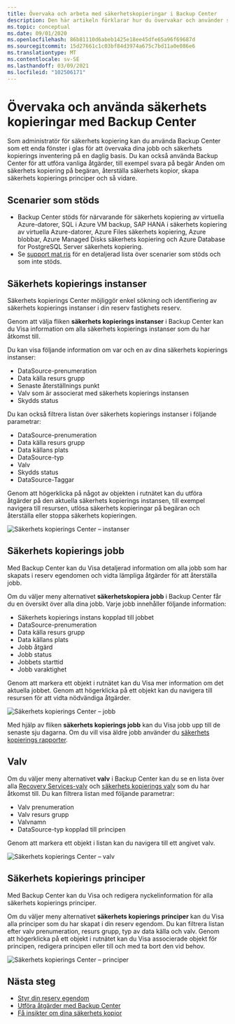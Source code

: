 ```yaml
---
title: Övervaka och arbeta med säkerhetskopieringar i Backup Center
description: Den här artikeln förklarar hur du övervakar och använder säkerhets kopieringar i skala med Backup Center
ms.topic: conceptual
ms.date: 09/01/2020
ms.openlocfilehash: 86b81110d6abeb1425e18ee45dfe65a96f69687d
ms.sourcegitcommit: 15d27661c1c03bf84d3974a675c7bd11a0e086e6
ms.translationtype: MT
ms.contentlocale: sv-SE
ms.lasthandoff: 03/09/2021
ms.locfileid: "102506171"
---
```

# <a name="monitor-and-operate-backups-using-backup-center"></a>Övervaka och använda säkerhets kopieringar med Backup Center

Som administratör för säkerhets kopiering kan du använda Backup Center som ett enda fönster i glas för att övervaka dina jobb och säkerhets kopierings inventering på en daglig basis. Du kan också använda Backup Center för att utföra vanliga åtgärder, till exempel svara på begär Anden om säkerhets kopiering på begäran, återställa säkerhets kopior, skapa säkerhets kopierings principer och så vidare.

## <a name="supported-scenarios"></a>Scenarier som stöds

* Backup Center stöds för närvarande för säkerhets kopiering av virtuella Azure-datorer, SQL i Azure VM backup, SAP HANA i säkerhets kopiering av virtuella Azure-datorer, Azure Files säkerhets kopiering, Azure blobbar, Azure Managed Disks säkerhets kopiering och Azure Database for PostgreSQL Server säkerhets kopiering.
* Se [support mat ris](backup-center-support-matrix.md) för en detaljerad lista över scenarier som stöds och som inte stöds.

## <a name="backup-instances"></a>Säkerhets kopierings instanser

Säkerhets kopierings Center möjliggör enkel sökning och identifiering av säkerhets kopierings instanser i din reserv fastighets reserv.

Genom att välja fliken **säkerhets kopierings instanser** i Backup Center kan du Visa information om alla säkerhets kopierings instanser som du har åtkomst till.

 Du kan visa följande information om var och en av dina säkerhets kopierings instanser:

* DataSource-prenumeration
* Data källa resurs grupp
* Senaste återställnings punkt
* Valv som är associerat med säkerhets kopierings instansen
* Skydds status

 Du kan också filtrera listan över säkerhets kopierings instanser i följande parametrar:

* DataSource-prenumeration
* Data källa resurs grupp
* Data källans plats
* DataSource-typ
* Valv
* Skydds status
* DataSource-Taggar

Genom att högerklicka på något av objekten i rutnätet kan du utföra åtgärder på den aktuella säkerhets kopierings instansen, till exempel navigera till resursen, utlösa säkerhets kopieringar på begäran och återställa eller stoppa säkerhets kopieringen.

![Säkerhets kopierings Center – instanser](./media/backup-center-monitor-operate/backup-center-instances.png)

## <a name="backup-jobs"></a>Säkerhets kopierings jobb

Med Backup Center kan du Visa detaljerad information om alla jobb som har skapats i reserv egendomen och vidta lämpliga åtgärder för att återställa jobb.

Om du väljer meny alternativet **säkerhetskopiera jobb** i Backup Center får du en översikt över alla dina jobb. Varje jobb innehåller följande information:

* Säkerhets kopierings instans kopplad till jobbet
* DataSource-prenumeration
* Data källa resurs grupp
* Data källans plats
* Jobb åtgärd
* Jobb status
* Jobbets starttid
* Jobb varaktighet

Genom att markera ett objekt i rutnätet kan du Visa mer information om det aktuella jobbet. Genom att högerklicka på ett objekt kan du navigera till resursen för att vidta nödvändiga åtgärder.

![Säkerhets kopierings Center – jobb](./media/backup-center-monitor-operate/backup-center-jobs.png)

Med hjälp av fliken **säkerhets kopierings jobb** kan du Visa jobb upp till de senaste sju dagarna. Om du vill visa äldre jobb använder du [säkerhets kopierings rapporter](backup-center-obtain-insights.md).

## <a name="vaults"></a>Valv

Om du väljer meny alternativet **valv** i Backup Center kan du se en lista över alla [Recovery Services-valv](backup-azure-recovery-services-vault-overview.md) och [säkerhets kopierings valv](backup-vault-overview.md) som du har åtkomst till. Du kan filtrera listan med följande parametrar:

* Valv prenumeration
* Valv resurs grupp
* Valvnamn
* DataSource-typ kopplad till principen

Genom att markera ett objekt i listan kan du navigera till ett angivet valv.

![Säkerhets kopierings Center – valv](./media/backup-center-monitor-operate/backup-center-vaults.png)

## <a name="backup-policies"></a>Säkerhets kopierings principer

Med Backup Center kan du Visa och redigera nyckelinformation för alla säkerhets kopierings principer.

Om du väljer meny alternativet **säkerhets kopierings principer** kan du Visa alla principer som du har skapat i din reserv egendom. Du kan filtrera listan efter valv prenumeration, resurs grupp, typ av data källa och valv. Genom att högerklicka på ett objekt i rutnätet kan du Visa associerade objekt för principen, redigera principen eller till och med ta bort den vid behov.

![Säkerhets kopierings Center – principer](./media/backup-center-monitor-operate/backup-center-policies.png)

## <a name="next-steps"></a>Nästa steg

* [Styr din reserv egendom](backup-center-govern-environment.md)
* [Utföra åtgärder med Backup Center](backup-center-actions.md)
* [Få insikter om dina säkerhets kopior](backup-center-obtain-insights.md)

